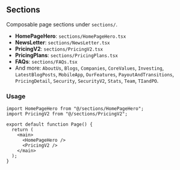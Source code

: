 ## Sections

Composable page sections under `sections/`.

- **HomePageHero**: `sections/HomePageHero.tsx`
- **NewsLetter**: `sections/NewsLetter.tsx`
- **PricingV2**: `sections/PricingV2.tsx`
- **PricingPlans**: `sections/PricingPlans.tsx`
- **FAQs**: `sections/FAQs.tsx`
- And more: `AboutUs`, `Blogs`, `Companies`, `CoreValues`, `Investing`, `LatestBlogPosts`, `MobileApp`, `OurFeatures`, `PayoutAndTransitions`, `PricingDetail`, `Security`, `SecurityV2`, `Stats`, `Team`, `TIandPO`.

### Usage
```tsx
import HomePageHero from "@/sections/HomePageHero";
import PricingV2 from "@/sections/PricingV2";

export default function Page() {
  return (
    <main>
      <HomePageHero />
      <PricingV2 />
    </main>
  );
}
```

